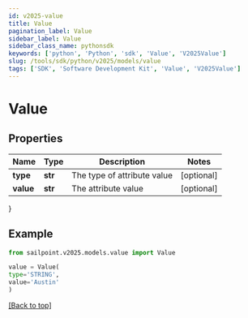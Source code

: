 ```yaml
---
id: v2025-value
title: Value
pagination_label: Value
sidebar_label: Value
sidebar_class_name: pythonsdk
keywords: ['python', 'Python', 'sdk', 'Value', 'V2025Value'] 
slug: /tools/sdk/python/v2025/models/value
tags: ['SDK', 'Software Development Kit', 'Value', 'V2025Value']
---
```


# Value


## Properties

Name | Type | Description | Notes
------------ | ------------- | ------------- | -------------
**type** | **str** | The type of attribute value | [optional] 
**value** | **str** | The attribute value | [optional] 
}

## Example

```python
from sailpoint.v2025.models.value import Value

value = Value(
type='STRING',
value='Austin'
)

```
[[Back to top]](#) 


